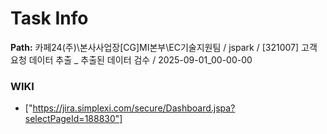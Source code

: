 # Task Info

**Path:** 카페24(주)\본사사업장\[CG]MI본부\EC기술지원팀 / jspark / [321007] 고객 요청 데이터 추출 _ 추출된 데이터 검수 / 2025-09-01_00-00-00

### WIKI
- ["https://jira.simplexi.com/secure/Dashboard.jspa?selectPageId=188830"]

